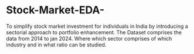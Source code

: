 # Stock-Market-EDA-

To simplify stock market investment for individuals in India by introducing a sectorial approach to portfolio enhancement.
The Dataset comprises the data from 2014 to jan 2024. 
Where which sector comprises of which industry and in what ratio can be studied.

